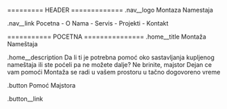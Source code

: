 ========= HEADER =============
.nav\_\_logo
Montaza Namestaja

.nav\_\_link
Pocetna - O Nama - Servis - Projekti - Kontakt

=========== POCETNA ===============
.home\_\_title
Montaža Nameštaja

.home\_\_description
Da li ti je potrebna pomoć oko sastavljanja kupljenog nameštaja
ili ste poćeli pa ne možete dalje?
Ne brinite, majstor Dejan ce vam pomoći
Montaža se radi u vašem prostoru u tačno dogovoreno vreme

.button
Pomoć Majstora

.button\_\_link
